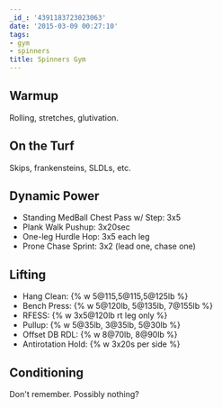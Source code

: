 ```yaml
---
_id_: '4391183723023063'
date: '2015-03-09 00:27:10'
tags:
- gym
- spinners
title: Spinners Gym
---
```


## Warmup

Rolling, stretches, glutivation.

## On the Turf

Skips, frankensteins, SLDLs, etc.

## Dynamic Power

- Standing MedBall Chest Pass w/ Step: 3x5
- Plank Walk Pushup: 3x20sec
- One-leg Hurdle Hop: 3x5 each leg
- Prone Chase Sprint: 3x2 (lead one, chase one)

## Lifting

- Hang Clean: {% w 5@115,5@115,5@125lb %}
- Bench Press: {% w 5@120lb, 5@135lb, 7@155lb %}
- RFESS: {% w 3x5@120lb rt leg only %}
- Pullup: {% w 5@35lb, 3@35lb, 5@30lb %}
- Offset DB RDL: {% w 8@70lb, 8@90lb %}
- Antirotation Hold: {% w 3x20s per side %}

## Conditioning

Don't remember. Possibly nothing?
